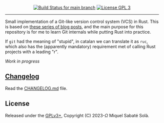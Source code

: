 <p align="center">
  <a href="https://github.com/mssola/ruc/actions?query=workflow%3ACI" title="CI status for the main branch"><img src="https://github.com/mssola/ruc/workflows/CI/badge.svg" alt="Build Status for main branch" /></a>
  <a href="http://www.gnu.org/licenses/gpl-3.0.txt" rel="nofollow"><img alt="License GPL 3" src="https://img.shields.io/badge/license-AGPL_3-blue.svg" style="max-width:100%;"></a>
</p>

---


Small implementation of a Git-like version control system (VCS) in Rust. This is
based on [these series of blog posts](https://www.leshenko.net/p/ugit/), and the
main purpose for this repository is for me to learn Git internals while putting
Rust into practice.

If `git` had the meaning of "stupid", in catalan we can translate it as `ruc`,
which also has the (apparently mandatory) requirement met of calling Rust
projects with a leading "r".

*Work in progress*

## [Changelog](https://pbs.twimg.com/media/DJDYCcLXcAA_eIo?format=jpg&name=small)

Read the [CHANGELOG.md](./CHANGELOG.md) file.

## License

Released under the [GPLv3+](https://www.gnu.org/licenses/), Copyright (C)
2023-<i>Ω</i> Miquel Sabaté Solà.
